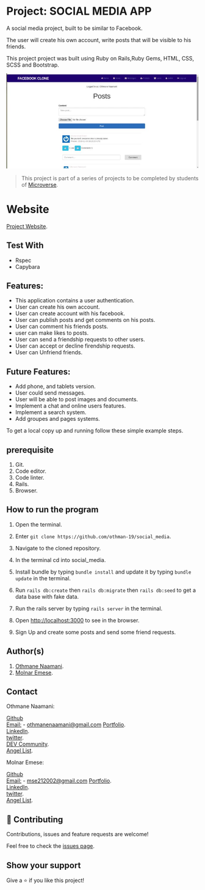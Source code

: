 # Project: SOCIAL MEDIA APP 

  A social media project, built to be similar to Facebook.

  The user will create his own account, write posts that will be visible to his friends.

  This project project was built using Ruby on Rails,Ruby Gems, HTML, CSS, SCSS and Bootstrap.

![screenshot](./socialmedia.jpg)

> This project is part of a series of projects to be completed by students of [Microverse](https://www.microverse.org/ 'The Global School for Remote Software Developers!').

# Website

[Project Website](https://tranquil-savannah-73959.herokuapp.com/).

## Test With

- Rspec
- Capybara

## Features:

- This application contains a user authentication.
- User can create his own account.
- User can create account with his facebook.
- User can publish posts and get comments on his posts.
- User can comment his friends posts.
- user can make likes to posts.
- User can send a friendship requests to other users.
- User can accept or decline firendship requests.
- User can Unfriend friends.

## Future Features:

- Add phone, and tablets version.
- User could send messages.
- User will be able to post images and documents.
- Implement a chat and online users features.
- Implement a search system.
- Add groupes and pages systems.

To get a local copy up and running follow these simple example steps.

## prerequisite

1. Git.
2. Code editor.
3. Code linter.
4. Rails.
5. Browser. 

## How to run the program

1. Open the terminal.

2. Enter `git clone https://github.com/othman-19/social_media`.

3. Navigate to the cloned repository.

4. In the terminal cd into social_media.

5. Install bundle by typing `bundle install` and update it by typing `bundle update` in the terminal.

6. Run `rails db:create` then `rails db:migrate` then `rails db:seed` to get a data base with fake data.

7. Run the rails server by typing `rails server` in the terminal.

8. Open [http://localhost:3000](http://localhost:3000) to see in the browser.

9. Sign Up and create some posts and send some friend requests.

## Author(s)

1. [Othmane Naamani](https://github.com/othman-19/).
2. [Molnar Emese](https://github.com/Mesi21).

## Contact

Othmane Naamani:

  [Github](https://github.com/othman-19/)  
  [Email:](mailto:othmanenaamani@gmail.com) - othmanenaamani@gmail.com
  [Portfolio](https://othman-19.github.io/my_portfolio/).  
  [LinkedIn](https://www.linkedin.com/in/othman-namani/).  
  [twitter](https://twitter.com/ONaamani).  
  [DEV Community](https://dev.to/othman).  
  [Angel List](https://angel.co/othmane-namani).  

Molnar Emese:

  [Github](https://github.com/Mesi21)  
  [Email:](mailto:mse212002@gmail.com) - mse212002@gmail.com
  [Portfolio]().  
  [LinkedIn](https://www.linkedin.com/in/emesemesimolnar/).  
  [twitter](https://twitter.com/buksimesi21).   
  [Angel List]().  

## 🤝 Contributing

Contributions, issues and feature requests are welcome!

Feel free to check the [issues page](issues/).

## Show your support

Give a ⭐️ if you like this project!
